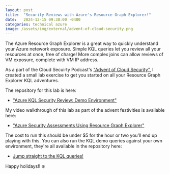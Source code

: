 ```yaml
---
layout: post
title:  "Security Reviews with Azure's Resource Graph Explorer!"
date:   2024-12-15 09:30:00 -0400
categories: technical azure
image: /assets/img/external/advent-of-cloud-security.png
---
```


The Azure Resource Graph Explorer is a great way to quickly understand your Azure netework exposure. Simple KQL queries let you review all your resources at once, free of charge! More complex joins can allow reviews of VM exposure, complete with VM IP address.

As a part of the Cloud Secuirty Podcast's ["Advent of Cloud Security"](https://advent.cloudsecuritypodcast.tv/), I created a small lab exercise to get you started on all your Resource Graph Explorer KQL adventures.

The repository for this lab is here: 
- ["Azure KQL Security Review: Demo Environment"](https://github.com/siigil/azure-kql-demo)

My video walkthrough of this lab as part of the advent festivities is available here:
- ["Azure Security Assessments Using Resource Graph Explorer"](https://www.youtube.com/watch?v=XqNsmfaBZ6Y)

The cost to run this should be under $5 for the hour or two you'll end up playing with this. You can also run the KQL demo queries against your own environment, they're all available in the repository here:
- [Jump straight to the KQL queries!](https://github.com/siigil/azure-kql-demo?tab=readme-ov-file#demo-kql-security-review-queries)

Happy holidays!! ❄️